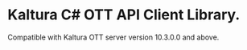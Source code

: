 # Kaltura C# OTT API Client Library.
Compatible with Kaltura OTT server version 10.3.0.0 and above.
